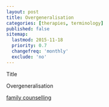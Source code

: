 ```yaml
---
layout: post
title: Overgeneralisation 
categories: [therapies, terminology]
published: false
sitemap:
  lastmod: 2015-11-18
  priority: 0.7
  changefreq: 'monthly'
  exclude: 'no'
---
```


Title 

<span class="highlight">Overgeneralisation</span> 

<a href="/family-counselling/" title="family counselling">family counselling</a> 

